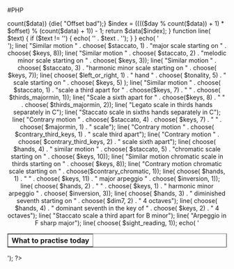 #PHP
<?php
$keys = array("A flat",  "A", "B flat", "B", "C",
"C sharp", "D", "E flat", "E", "F",
"F sharp", "G");

$thirds_majormin = array( "major", "minor");

$left_or_right = array( "Left", "Right");

$tonality = array( "major staccato", "harmonic minor staccato", "melodic minor staccato",
"major",          "harmonic minor",          "melodic minor");

$modality = array( "major", "harmonic minor", "melodic minor",
"major", "harmonic minor", "melodic minor");

$majormin = array( "major", "harmonic minor", "major", "harmonic minor");

$contrary_third_keys = array( "C", "C minor", "G", "G minor", "D", "D minor");

$contrary_chromatic = array( "A flat", "A sharp C sharp", "C", "C", "D", "F#", "F#", "G", "E", "A");

$inversion = array( "", "first inversion", "second inversion", "", "first inversion", "second inversion");

$dim7 = array( "A", "B", "C", "C sharp");

$dom7 = array( "C", "G", "D", "C", "G", "D");

$staccato = array( "", "staccato ", "", "staccato ", "", "staccato ");

$sight_reading = array( "", "Sight reading", "", "", "Sight reading", "");

$hands = array( "Left hand", "Right hand", "Hands together", "Hands together");

$day = intval(time() / (24 * 60 * 60));

function choose( $data, $offset)
{
global $day;
if ($offset > count($data)) {die( "Offset bad");}
$index = (((($day % count($data)) + 1) * $offset) % (count($data) + 1)) - 1;
return $data[$index];
}

function line( $text) {
if ($text != '') {
echo( '<TR><TD>' . $text . '</TD></TR>');
}
}

echo( '<CENTER><TABLE BORDER="1"><TR><TH>What to practise today</TH></TR>');

line( "Similar motion " . choose( $staccato, 1) . "major scale starting on " . choose( $keys, 8));

line( "Similar motion " . choose( $staccato, 2) . "melodic minor scale starting on " . choose( $keys, 3));

line( "Similar motion " . choose( $staccato, 3) . "harmonic minor scale starting on " . choose( $keys, 7));

line( choose( $left_or_right, 1) . " hand " . choose( $tonality, 5) . " scale starting on " . choose( $keys, 5) );

line( "Similar motion " . choose( $staccato, 1) . "scale a third apart for " . choose($keys, 7) . " " . choose( $thirds_majormin, 1));

line( "Scale a sixth apart for " . choose($keys, 8) . " " . choose( $thirds_majormin, 2));

line( "Legato scale in thirds hands separately in C");

line( "Staccato scale in sixths hands separately in C");

line( "Contrary motion " . choose( $staccato, 4) . choose( $keys, 7) . " " . choose( $majormin, 1) . " scale");

line( "Contrary motion " . choose( $contrary_third_keys, 1) . " scale third apart");

line( "Contrary motion " . choose( $contrary_third_keys, 2) . " scale sixth apart");

line( choose( $hands, 4) . " similar motion " . choose( $staccato, 5) . "chromatic scale starting on " . choose( $keys, 10));

line( "Similar motion chromatic scale in thirds starting on " . choose( $keys, 8));

line( "Contrary motion chromatic scale starting on " . choose($contrary_chromatic, 1));

line( choose( $hands, 1) . " " . choose( $keys, 11) . " major arpeggio " . choose( $inversion, 1));

line( choose( $hands, 2) . " " . choose( $keys, 1) . " harmonic minor arpeggio " . choose( $inversion, 3));

line( choose( $hands, 3) . " diminished seventh starting on " . choose( $dim7, 2) . " 4 octaves");

line( choose( $hands, 4) . " dominant seventh in the key of " . choose( $keys, 2) . " 4 octaves");

line( "Staccato scale a third apart for B minor");

line( "Arpeggio in F sharp major");

line( choose( $sight_reading, 1));

echo( '</TABLE></CENTER>');
?>
